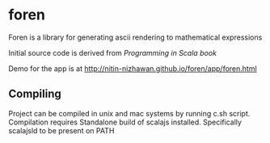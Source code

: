 # foren
Foren is a library for generating ascii rendering to mathematical expressions

Initial source code is derived from _Programming in Scala book_

Demo for the app is at http://nitin-nizhawan.github.io/foren/app/foren.html

## Compiling
Project can be compiled in unix and mac systems by running c.sh script. Compilation requires Standalone build of scalajs installed. Specifically scalajsld to be present on PATH
